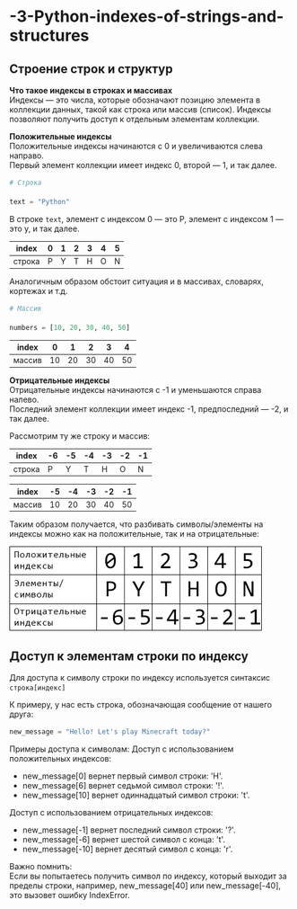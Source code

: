 # -3-Python-indexes-of-strings-and-structures
## Строение строк и структур

**Что такое индексы в строках и массивах** <br>
Индексы — это числа, которые обозначают позицию элемента в коллекции данных, такой как строка или массив (список). Индексы позволяют получить доступ к отдельным элементам коллекции.

**Положительные индексы** <br>
Положительные индексы начинаются с 0 и увеличиваются слева направо. <br>
Первый элемент коллекции имеет индекс 0, второй — 1, и так далее.

```Python
# Строка

text = "Python"
```
В строке `text`, элемент с индексом 0 — это P, элемент с индексом 1 — это y, и так далее.

|index|0|1|2|3|4|5|
|-|-|-|-|-|-|-|
|строка|P|Y|T|H|O|N|

Аналогичным образом обстоит ситуация и в массивах, словарях, кортежах и т.д. 

```Python
# Массив

numbers = [10, 20, 30, 40, 50]
```

|index|0|1|2|3|4|
|-|-|-|-|-|-|
|массив|10|20|30|40|50|

**Отрицательные индексы** <br>
Отрицательные индексы начинаются с -1 и уменьшаются справа налево. <br>
Последний элемент коллекции имеет индекс -1, предпоследний — -2, и так далее.

Рассмотрим ту же строку и массив:

|index|-6|-5|-4|-3|-2|-1|
|-|-|-|-|-|-|-|
|строка|P|Y|T|H|O|N|

|index|-5|-4|-3|-2|-1|
|-|-|-|-|-|-|
|массив|10|20|30|40|50|

Таким образом получается, что разбивать символы/элементы на индексы можно как на положительные, так и на отрицательные:

<img src="https://github.com/TeachKait20/NoneCode/blob/main/index-lrn.png?raw=true">

## Доступ к элементам строки по индексу

Для доступа к символу строки по индексу используется синтаксис `строка[индекс]`

К примеру, у нас есть строка, обозначающая сообщение от нашего друга:
```Python
new_message = "Hello! Let's play Minecraft today?"
```
Примеры доступа к символам:
Доступ с использованием положительных индексов:

* new_message[0] вернет первый символ строки: 'H'.
* new_message[6] вернет седьмой символ строки: '!'.
* new_message[10] вернет одиннадцатый символ строки: 't'.

Доступ с использованием отрицательных индексов:

* new_message[-1] вернет последний символ строки: '?'.
* new_message[-6] вернет шестой символ с конца: 't'.
* new_message[-10] вернет десятый символ с конца: 'r'.
  
Важно помнить: <br>
Если вы попытаетесь получить символ по индексу, который выходит за пределы строки, например, new_message[40] или new_message[-40], это вызовет ошибку IndexError.



